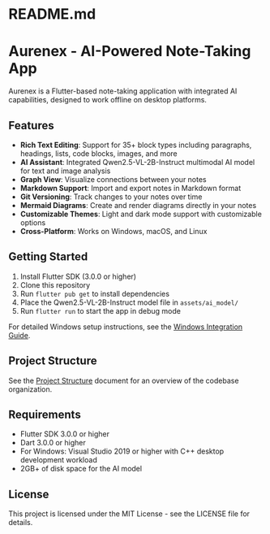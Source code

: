 # README.md

# Aurenex - AI-Powered Note-Taking App

Aurenex is a Flutter-based note-taking application with integrated AI capabilities, designed to work offline on desktop platforms.

## Features

- **Rich Text Editing**: Support for 35+ block types including paragraphs, headings, lists, code blocks, images, and more
- **AI Assistant**: Integrated Qwen2.5-VL-2B-Instruct multimodal AI model for text and image analysis
- **Graph View**: Visualize connections between your notes
- **Markdown Support**: Import and export notes in Markdown format
- **Git Versioning**: Track changes to your notes over time
- **Mermaid Diagrams**: Create and render diagrams directly in your notes
- **Customizable Themes**: Light and dark mode support with customizable options
- **Cross-Platform**: Works on Windows, macOS, and Linux

## Getting Started

1. Install Flutter SDK (3.0.0 or higher)
2. Clone this repository
3. Run `flutter pub get` to install dependencies
4. Place the Qwen2.5-VL-2B-Instruct model file in `assets/ai_model/`
5. Run `flutter run` to start the app in debug mode

For detailed Windows setup instructions, see the [Windows Integration Guide](docs/windows_integration_guide.md).

## Project Structure

See the [Project Structure](docs/project_structure.md) document for an overview of the codebase organization.

## Requirements

- Flutter SDK 3.0.0 or higher
- Dart 3.0.0 or higher
- For Windows: Visual Studio 2019 or higher with C++ desktop development workload
- 2GB+ of disk space for the AI model

## License

This project is licensed under the MIT License - see the LICENSE file for details.
